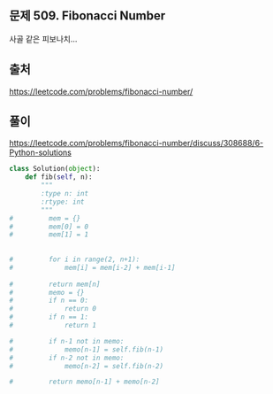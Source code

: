 ## 문제 509. Fibonacci Number
사골 같은 피보나치...

## 출처
https://leetcode.com/problems/fibonacci-number/

## 풀이
https://leetcode.com/problems/fibonacci-number/discuss/308688/6-Python-solutions

```python
class Solution(object):
    def fib(self, n):
        """
        :type n: int
        :rtype: int
        """
#         mem = {}
#         mem[0] = 0
#         mem[1] = 1
        
        
#         for i in range(2, n+1):
#             mem[i] = mem[i-2] + mem[i-1]
            
#         return mem[n]
#         memo = {}
#         if n == 0: 
#             return 0
#         if n == 1: 
#             return 1

#         if n-1 not in memo: 
#             memo[n-1] = self.fib(n-1)
#         if n-2 not in memo: 
#             memo[n-2] = self.fib(n-2)

#         return memo[n-1] + memo[n-2]
```
